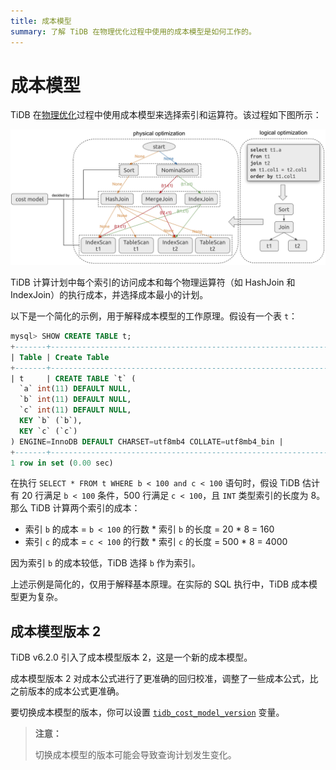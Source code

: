 ```yaml
---
title: 成本模型
summary: 了解 TiDB 在物理优化过程中使用的成本模型是如何工作的。
---
```


# 成本模型

TiDB 在[物理优化](/sql-physical-optimization.md)过程中使用成本模型来选择索引和运算符。该过程如下图所示：

![CostModel](/media/cost-model.png)

TiDB 计算计划中每个索引的访问成本和每个物理运算符（如 HashJoin 和 IndexJoin）的执行成本，并选择成本最小的计划。

以下是一个简化的示例，用于解释成本模型的工作原理。假设有一个表 `t`：

```sql
mysql> SHOW CREATE TABLE t;
+-------+-----------------------------------------------------------------------------------------------------------------------------------------------------------------------------------------------------+
| Table | Create Table                                                                                                                                                                                        |
+-------+-----------------------------------------------------------------------------------------------------------------------------------------------------------------------------------------------------+
| t     | CREATE TABLE `t` (
  `a` int(11) DEFAULT NULL,
  `b` int(11) DEFAULT NULL,
  `c` int(11) DEFAULT NULL,
  KEY `b` (`b`),
  KEY `c` (`c`)
) ENGINE=InnoDB DEFAULT CHARSET=utf8mb4 COLLATE=utf8mb4_bin |
+-------+-----------------------------------------------------------------------------------------------------------------------------------------------------------------------------------------------------+
1 row in set (0.00 sec)
```

在执行 `SELECT * FROM t WHERE b < 100 and c < 100` 语句时，假设 TiDB 估计有 20 行满足 `b < 100` 条件，500 行满足 `c < 100`，且 `INT` 类型索引的长度为 8。那么 TiDB 计算两个索引的成本：

+ 索引 `b` 的成本 = `b < 100` 的行数 \* 索引 `b` 的长度 = 20 * 8 = 160
+ 索引 `c` 的成本 = `c < 100` 的行数 \* 索引 `c` 的长度 = 500 * 8 = 4000

因为索引 `b` 的成本较低，TiDB 选择 `b` 作为索引。

上述示例是简化的，仅用于解释基本原理。在实际的 SQL 执行中，TiDB 成本模型更为复杂。

## 成本模型版本 2

TiDB v6.2.0 引入了成本模型版本 2，这是一个新的成本模型。

成本模型版本 2 对成本公式进行了更准确的回归校准，调整了一些成本公式，比之前版本的成本公式更准确。

要切换成本模型的版本，你可以设置 [`tidb_cost_model_version`](/system-variables.md#tidb_cost_model_version-new-in-v620) 变量。

> **注意：**
>
> 切换成本模型的版本可能会导致查询计划发生变化。
